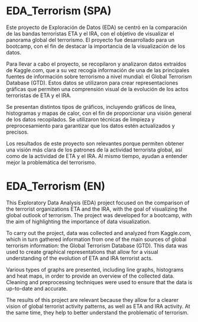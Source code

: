 # EDA_Terrorism (SPA)
Este proyecto de Exploración de Datos (EDA) se centró en la comparación de las bandas terroristas ETA y el IRA, con el objetivo de visualizar el panorama global del terrorismo. El proyecto fue desarrollado para un bootcamp, con el fin de destacar la importancia de la visualización de los datos.

Para llevar a cabo el proyecto, se recopilaron y analizaron datos extraídos de Kaggle.com, que a su vez recogía información de una de las principales fuentes de información sobre terrorismo a nivel mundial: el Global Terrorism Database (GTD). Estos datos se utilizaron para crear representaciones gráficas que permiten una comprensión visual de la evolución de los actos terroristas de ETA y el IRA.

Se presentan distintos tipos de gráficos, incluyendo gráficos de línea, histogramas y mapas de calor, con el fin de proporcionar una visión general de los datos recopilados. Se utilizaron técnicas de limpieza y preprocesamiento para garantizar que los datos estén actualizados y precisos. 

Los resultados de este proyecto son relevantes porque permiten obtener una visión más clara de los patrones de la actividad terrorista global, así como de la actividad de ETA y el IRA. Al mismo tiempo, ayudan a entender mejor la problemática del terrorismo.


# EDA_Terrorism (EN)

This Exploratory Data Analysis (EDA) project focused on the comparison of the terrorist organizations ETA and the IRA, with the goal of visualizing the global outlook of terrorism. The project was developed for a bootcamp, with the aim of highlighting the importance of data visualization. 

To carry out the project, data was collected and analyzed from Kaggle.com, which in turn gathered information from one of the main sources of global terrorism information: the Global Terrorism Database (GTD). This data was used to create graphical representations that allow for a visual understanding of the evolution of ETA and IRA terrorist acts. 

Various types of graphs are presented, including line graphs, histograms and heat maps, in order to provide an overview of the collected data. Cleaning and preprocessing techniques were used to ensure that the data is up-to-date and accurate.

The results of this project are relevant because they allow for a clearer vision of global terrorist activity patterns, as well as ETA and IRA activity. At the same time, they help to better understand the problematic of terrorism.
